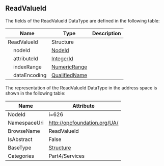 <!-- datatype -->
## ReadValueId
  
<!-- end of description -->
The fields of the ReadValueId DataType are defined in the following table:  

|Name|Type|Description|
|---|---|---|
|ReadValueId|Structure||
|&nbsp;&nbsp;&nbsp;&nbsp;nodeId|[NodeId](../../../Part3/DataTypes/NodeId/readme.md)||
|&nbsp;&nbsp;&nbsp;&nbsp;attributeId|[IntegerId](../../../Part4/DataTypes/IntegerId/readme.md)||
|&nbsp;&nbsp;&nbsp;&nbsp;indexRange|[NumericRange](../../../Part4/DataTypes/NumericRange/readme.md)||
|&nbsp;&nbsp;&nbsp;&nbsp;dataEncoding|[QualifiedName](../../../Part3/DataTypes/QualifiedName/readme.md)||

The representation of the ReadValueId DataType in the address space is shown in the following table:  

|Name|Attribute|
|---|---|
|NodeId|i=626|
|NamespaceUri|http://opcfoundation.org/UA/|
|BrowseName|ReadValueId|
|IsAbstract|False|
|BaseType|[Structure](../../../Part3/DataTypes/Structure/readme.md)|
|Categories|Part4/Services|

